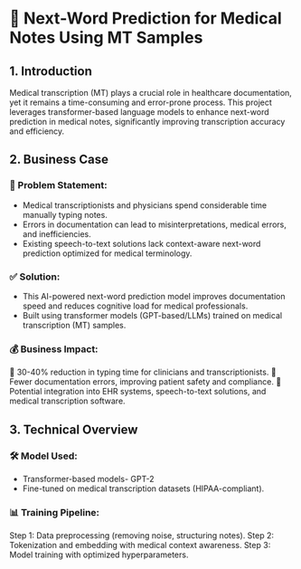 # 🚀 Next-Word Prediction for Medical Notes Using MT Samples

## **1. Introduction**
Medical transcription (MT) plays a crucial role in healthcare documentation, yet it remains a time-consuming and error-prone process. This project leverages transformer-based language models to enhance next-word prediction in medical notes, significantly improving transcription accuracy and efficiency.

## 2. Business Case
### 📌 Problem Statement:
- Medical transcriptionists and physicians spend considerable time manually typing notes.
- Errors in documentation can lead to misinterpretations, medical errors, and inefficiencies.
- Existing speech-to-text solutions lack context-aware next-word prediction optimized for medical terminology.

### ✅ Solution:
- This AI-powered next-word prediction model improves documentation speed and reduces cognitive load for medical professionals.
- Built using transformer models (GPT-based/LLMs) trained on medical transcription (MT) samples.

### 💰 Business Impact:
🔹 30-40% reduction in typing time for clinicians and transcriptionists.
🔹 Fewer documentation errors, improving patient safety and compliance.
🔹 Potential integration into EHR systems, speech-to-text solutions, and medical transcription software.

## 3. Technical Overview
### 🛠️ Model Used:
- Transformer-based models- GPT-2
- Fine-tuned on medical transcription datasets (HIPAA-compliant).

### 📊 Training Pipeline:

Step 1: Data preprocessing (removing noise, structuring notes).
Step 2: Tokenization and embedding with medical context awareness.
Step 3: Model training with optimized hyperparameters.
